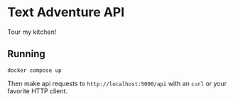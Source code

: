 # Text Adventure API

Tour my kitchen!

## Running

```
docker compose up
```

Then make api requests to `http://localhost:5000/api` with an `curl` or your favorite HTTP client.
